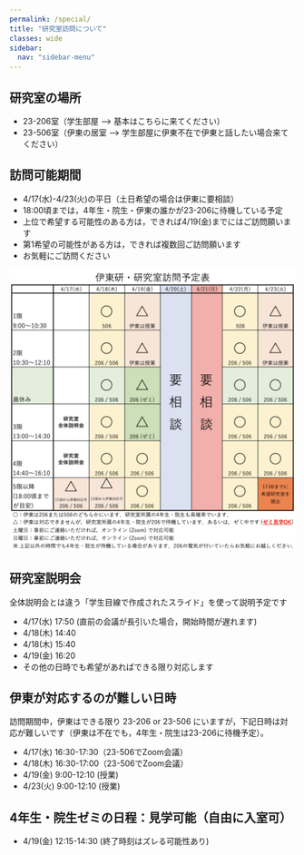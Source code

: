 ```yaml
---
permalink: /special/
title: "研究室訪問について"
classes: wide
sidebar:
  nav: "sidebar-menu"
---
```


## 研究室の場所
- 23-206室（学生部屋 --> 基本はこちらに来てください）
- 23-506室（伊東の居室 --> 学生部屋に伊東不在で伊東と話したい場合来てください）

## 訪問可能期間
- 4/17(水)-4/23(火)の平日（土日希望の場合は伊東に要相談）
- 18:00頃までは，4年生・院生・伊東の誰かが23-206に待機している予定
- 上位で希望する可能性のある方は，できれば4/19(金)までにはご訪問願います
- 第1希望の可能性がある方は，できれば複数回ご訪問願います
- お気軽にご訪問ください

<img src="/assets/images/information/plan2024.png" width="768">

## 研究室説明会
全体説明会とは違う「学生目線で作成されたスライド」を使って説明予定です
- 4/17(水) 17:50 (直前の会議が長引いた場合，開始時間が遅れます)
- 4/18(木) 14:40
- 4/18(木) 15:40
- 4/19(金) 16:20
- その他の日時でも希望があればできる限り対応します

## 伊東が対応するのが難しい日時
訪問期間中，伊東はできる限り 23-206 or 23-506 にいますが，下記日時は対応が難しいです（伊東は不在でも，4年生・院生は23-206に待機予定）。
- 4/17(水) 16:30-17:30（23-506でZoom会議）
- 4/18(木) 16:30-17:00（23-506でZoom会議）
- 4/19(金)  9:00-12:10 (授業)
- 4/23(火)  9:00-12:10 (授業)

## 4年生・院生ゼミの日程：見学可能（自由に入室可）
- 4/19(金) 12:15-14:30 (終了時刻はズレる可能性あり)